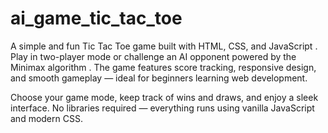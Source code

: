 # ai_game_tic_tac_toe
A simple and fun Tic Tac Toe game built with HTML, CSS, and JavaScript . Play in two-player mode or challenge an AI opponent powered by the Minimax algorithm . The game features score tracking, responsive design, and smooth gameplay — ideal for beginners learning web development.

Choose your game mode, keep track of wins and draws, and enjoy a sleek interface. No libraries required — everything runs using vanilla JavaScript and modern CSS.
